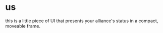 # us
this is a little piece of UI that presents your alliance's status in a compact,
moveable frame.

